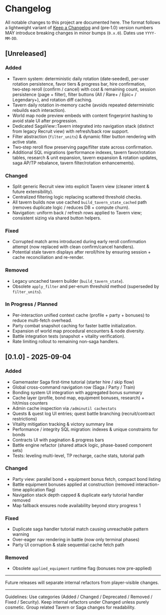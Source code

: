 # Changelog

All notable changes to this project are documented here. The format follows a lightweight variant of
[Keep a Changelog](https://keepachangelog.com/en/1.0.0/) and (pre‑1.0) version numbers MAY introduce
breaking changes in minor bumps (`0.x.0`). Dates use `YYYY-MM-DD`.

## [Unreleased]
### Added
- Tavern system: deterministic daily rotation (date‑seeded), per‑user rotation persistence, favor tiers & progress bar, hire confirmation, two‑step reroll (confirm / cancel) with cost & remaining count, session persistence (page + filter), filter buttons (All / Rare+ / Epic+ / Legendary+), and rotation diff caching.
- Tavern daily rotation in‑memory cache (avoids repeated deterministic rebuilds each interaction).
- World map node preview embeds with content fingerprint hashing to avoid stale UI after progression.
- Dedicated SagaView::Tavern integrated into navigation stack (distinct from legacy Recruit view) with refresh/back row support.
- Filter abstraction (`filter_units`) & dynamic filter button rendering with active state.
- Two‑step reroll flow preserving page/filter state across confirmation.
- Additional SQL migrations (performance indexes, tavern favor/rotation tables, research & unit expansion, tavern expansion & rotation updates, saga AP/TP rebalance, tavern filter/rotation enhancements). 

### Changed
- Split generic Recruit view into explicit Tavern view (cleaner intent & future extensibility).
- Centralized filtering logic replacing scattered threshold checks.
- All tavern builds now use cached `build_tavern_state_cached` path (removes duplicate logic / reduces DB + compute churn).
- Navigation: uniform back / refresh rows applied to Tavern view; consistent sizing via shared button helpers.

### Fixed
- Corrupted match arms introduced during early reroll confirmation attempt (now replaced with clean confirm/cancel handlers).
- Potential stale tavern displays after reroll/hire by ensuring session + cache reconciliation and re-render.

### Removed
- Legacy uncached tavern builder (`build_tavern_state`).
- Obsolete `apply_filter` and per-enum threshold method (superseded by `filter_units`).

### In Progress / Planned
- Per-interaction unified context cache (profile + party + bonuses) to reduce multi-fetch overhead.
- Party combat snapshot caching for faster battle initialization.
- Expansion of world map procedural encounters & node diversity.
- Battle integration tests (snapshot + vitality verification).
- Rate limiting rollout to remaining non-saga handlers.

## [0.1.0] - 2025-09-04
### Added
- Gamemaster Saga first-time tutorial (starter hire / skip flow)
- Global cross-command navigation row (Saga / Party / Train)
- Bonding system UI integration with aggregated bonus summary
- Cache layer (profile, bond map, equipment bonuses, research) + hit/miss counters
- Admin cache inspection via `/adminutil cachestats`
- Quests & quest log UI entries; quest battle branching (recruit/contract restrictions)
- Vitality mitigation tracking & victory summary line
- Performance / integrity SQL migration: indexes & unique constraints for bonds
- Contracts UI with pagination & progress bars
- Battle engine refactor (shared attack logic, phase-based component sets)
- Tests: leveling multi-level, TP recharge, cache stats, tutorial path

### Changed
- Party view: parallel bond + equipment bonus fetch, compact bond listing
- Battle equipment bonuses applied at construction (removed interaction-time application flag)
- Navigation stack depth capped & duplicate early tutorial handler removed
- Map fallback ensures node availability beyond story progress 1

### Fixed
- Duplicate saga handler tutorial match causing unreachable pattern warning
- Over-eager nav rendering in battle (now only terminal phases)
- Party UI corruption & stale sequential cache fetch path

### Removed
- Obsolete `applied_equipment` runtime flag (bonuses now pre-applied)

---
Future releases will separate internal refactors from player-visible changes.

---
Guidelines: Use categories (Added / Changed / Deprecated / Removed / Fixed / Security). Keep internal refactors under Changed unless purely cosmetic. Group related Tavern or Saga changes for readability.
